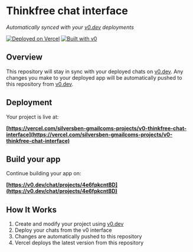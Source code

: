 # Thinkfree chat interface

*Automatically synced with your [v0.dev](https://v0.dev) deployments*

[![Deployed on Vercel](https://img.shields.io/badge/Deployed%20on-Vercel-black?style=for-the-badge&logo=vercel)](https://vercel.com/silversben-gmailcoms-projects/v0-thinkfree-chat-interface)
[![Built with v0](https://img.shields.io/badge/Built%20with-v0.dev-black?style=for-the-badge)](https://v0.dev/chat/projects/4e6fpkcntBD)

## Overview

This repository will stay in sync with your deployed chats on [v0.dev](https://v0.dev).
Any changes you make to your deployed app will be automatically pushed to this repository from [v0.dev](https://v0.dev).

## Deployment

Your project is live at:

**[https://vercel.com/silversben-gmailcoms-projects/v0-thinkfree-chat-interface](https://vercel.com/silversben-gmailcoms-projects/v0-thinkfree-chat-interface)**

## Build your app

Continue building your app on:

**[https://v0.dev/chat/projects/4e6fpkcntBD](https://v0.dev/chat/projects/4e6fpkcntBD)**

## How It Works

1. Create and modify your project using [v0.dev](https://v0.dev)
2. Deploy your chats from the v0 interface
3. Changes are automatically pushed to this repository
4. Vercel deploys the latest version from this repository